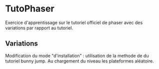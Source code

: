 # TutoPhaser

Exercice d'apprentissage sur le tutoriel officiel de phaser avec des variations par rapport au tutoriel.

## Variations

Modification du mode "d'installation" : utilisation de la methode de du tutoriel bunny jump.
Au chargement du niveau les plateformes aléatoire.
